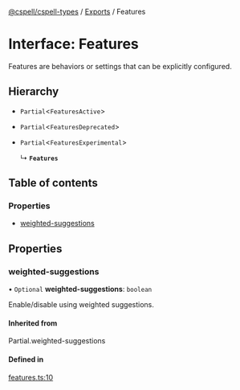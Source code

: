[@cspell/cspell-types](../README.md) / [Exports](../modules.md) / Features

# Interface: Features

Features are behaviors or settings that can be explicitly configured.

## Hierarchy

- `Partial`<`FeaturesActive`\>

- `Partial`<`FeaturesDeprecated`\>

- `Partial`<`FeaturesExperimental`\>

  ↳ **`Features`**

## Table of contents

### Properties

- [weighted-suggestions](Features.md#weighted-suggestions)

## Properties

### weighted-suggestions

• `Optional` **weighted-suggestions**: `boolean`

Enable/disable using weighted suggestions.

#### Inherited from

Partial.weighted-suggestions

#### Defined in

[features.ts:10](https://github.com/streetsidesoftware/cspell/blob/26dd25a/packages/cspell-types/src/features.ts#L10)
